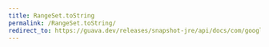 ```yaml
---
title: RangeSet.toString
permalink: /RangeSet.toString/
redirect_to: https://guava.dev/releases/snapshot-jre/api/docs/com/google/common/collect/RangeSet.html#toString--
---
```

